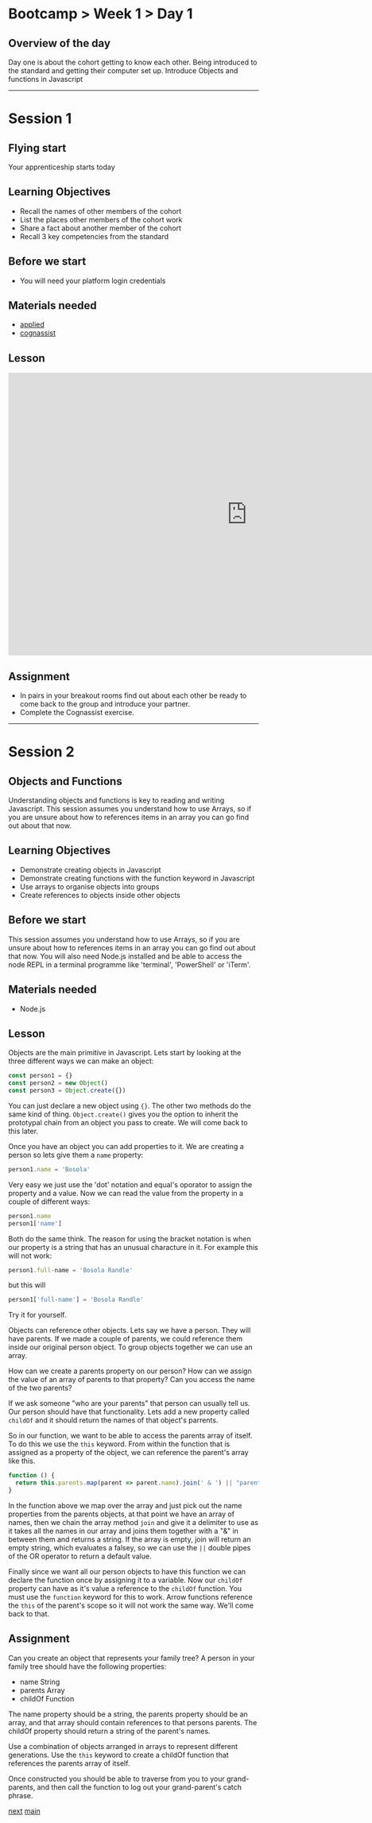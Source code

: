 # Bootcamp > Week 1 > Day 1

## Overview of the day

Day one is about the cohort getting to know each other. Being introduced to the standard and getting their computer set up. Introduce Objects and functions in Javascript

<hr/>

# Session 1

## Flying start

Your apprenticeship starts today

## Learning Objectives

* Recall the names of other members of the cohort
* List the places other members of the cohort work
* Share a fact about another member of the cohort
* Recall 3 key competencies from the standard

## Before we start

* You will need your platform login credentials

## Materials needed

* [applied](https://applied.whitehat.org.uk)
* [cognassist](https://cognassist.com/)

## Lesson

<iframe src="https://docs.google.com/presentation/d/e/2PACX-1vRpv5_qiaX5Ob2GF-NS0YgOEF8G3TwMsJBLVsLp0ok8nSmlBR_Nk85Go4_L8nBNpElT5YcKM5Mk9NaK/embed?start=false&loop=false&delayms=3000" frameborder="0" width="960" height="569" allowfullscreen="true" mozallowfullscreen="true" webkitallowfullscreen="true"></iframe>

## Assignment

* In pairs in your breakout rooms find out about each other be ready to come back to the group and introduce your partner.
* Complete the Cognassist exercise.

<hr/>

# Session 2

## Objects and Functions

Understanding objects and functions is key to reading and writing Javascript. This session assumes you understand how to use Arrays, so if you are unsure about how to references items in an array you can go find out about that now.

## Learning Objectives

* Demonstrate creating objects in Javascript
* Demonstrate creating functions with the function keyword in Javascript
* Use arrays to organise objects into groups
* Create references to objects inside other objects

## Before we start

This session assumes you understand how to use Arrays, so if you are unsure about how to references items in an array you can go find out about that now. You will also need Node.js installed and be able to access the node REPL in a terminal programme like 'terminal', 'PowerShell' or 'iTerm'.

## Materials needed

* Node.js

## Lesson

Objects are the main primitive in Javascript. Lets start by looking at the three different ways we can make an object:

```javascript
const person1 = {}
const person2 = new Object()
const person3 = Object.create({})
```
You can just declare a new object using `{}`. The other two methods do the same kind of thing. `Object.create()` gives you the option to inherit the prototypal chain from an object you pass to create. We will come back to this later.

Once you have an object you can add properties to it. We are creating a person so lets give them a `name` property:

```javascript
person1.name = 'Bosola'
```
Very easy we just use the 'dot' notation and equal's oporator to assign the property and a value. Now we can read the value from the property in a couple of different ways:
```javascript
person1.name
person1['name']
```
Both do the same think. The reason for using the bracket notation is when our property is a string that has an unusual characture in it. For example this will not work:
```javascript
person1.full-name = 'Bosola Randle'
```
but this will
```javascript
person1['full-name'] = 'Bosola Randle'
```
Try it for yourself.

Objects can reference other objects. Lets say we have a person. They will have parents. If we made a couple of parents, we could reference them inside our original person object. To group objects together we can use an array.

How can we create a parents property on our person?
How can we assign the value of an array of parents to that property?
Can you access the name of the two parents?

If we ask someone "who are your parents" that person can usually tell us. Our person should have that functionality. Lets add a new property called `childOf` and it should return the names of that object's parrents.

So in our function, we want to be able to access the parents array of itself. To do this we use the `this` keyword. From within the function that is assigned as a property of the object, we can reference the parent's array like this.

```javascript
function () {
  return this.parents.map(parent => parent.name).join(' & ') || "parents unknown"
}
```
In the function above we map over the array and just pick out the name properties from the parents objects, at that point we have an array of names, then we chain the array method `join` and give it a delimiter to use as it takes all the names in our array and joins them together with a "&" in between them and returns a string. If the array is empty, join will return an empty string, which evaluates a falsey, so we can use the `||` double pipes of the OR operator to return a default value.

Finally since we want all our person objects to have this function we can declare the function once by assigning it to a variable. Now our `childOf` property can have as it's value a reference to the `childOf` function. You must use the `function` keyword for this to work. Arrow functions reference the `this` of the parent's scope so it will not work the same way. We'll come back to that.

## Assignment

Can you create an object that represents your family tree? A person in your family tree should have the following properties:

* name String
* parents Array
* childOf Function

The name property should be a string, the parents property should be an array, and that array should contain references to that persons parents. The childOf property should return a string of the parent's names.

Use a combination of objects arranged in arrays to represent different generations. Use the `this` keyword to create a childOf function that references the parents array of itself.

Once constructed you should be able to traverse from you to your grand-parents, and then call the function to log out your grand-parent's catch phrase.

[next](/swe/bootcamp/wk/day2.html)
[main](/swe)